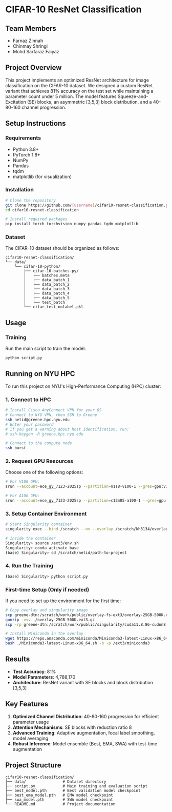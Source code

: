 # CIFAR-10 ResNet Classification

## Team Members
- Farnaz Zinnah
- Chinmay Shringi
- Mohd Sarfaraz Faiyaz

## Project Overview
This project implements an optimized ResNet architecture for image classification on the CIFAR-10 dataset. We designed a custom ResNet variant that achieves 81% accuracy on the test set while maintaining a parameter count under 5 million. The model features Squeeze-and-Excitation (SE) blocks, an asymmetric [3,5,3] block distribution, and a 40-80-160 channel progression.

## Setup Instructions

### Requirements
- Python 3.8+
- PyTorch 1.8+
- NumPy
- Pandas
- tqdm
- matplotlib (for visualization)

### Installation
```bash
# Clone the repository
git clone https://github.com/[username]/cifar10-resnet-classification.git
cd cifar10-resnet-classification

# Install required packages
pip install torch torchvision numpy pandas tqdm matplotlib
```

### Dataset
The CIFAR-10 dataset should be organized as follows:
```
cifar10-resnet-classification/
└── data/
    └── cifar-10-python/
        ├── cifar-10-batches-py/
        │   ├── batches.meta
        │   ├── data_batch_1
        │   ├── data_batch_2
        │   ├── data_batch_3
        │   ├── data_batch_4
        │   ├── data_batch_5
        │   └── test_batch
        └── cifar_test_nolabel.pkl
```

## Usage

### Training
Run the main script to train the model:
```bash
python script.py
```

## Running on NYU HPC

To run this project on NYU's High-Performance Computing (HPC) cluster:

### 1. Connect to HPC
```bash
# Install Cisco AnyConnect VPN for your OS
# Connect to NYU VPN, then SSH to Greene
ssh netid@greene.hpc.nyu.edu
# Enter your password
# If you get a warning about host identification, run:
# ssh-keygen -R greene.hpc.nyu.edu

# Connect to the compute node
ssh burst
```

### 2. Request GPU Resources
Choose one of the following options:
```bash
# For V100 GPU:
srun --account=ece_gy_7123-2025sp --partition=n1s8-v100-1 --gres=gpu:v100:1 --time=04:00:00 --pty /bin/bash

# For A100 GPU:
srun --account=ece_gy_7123-2025sp --partition=c12m85-a100-1 --gres=gpu --time=04:00:00 --pty /bin/bash
```

### 3. Setup Container Environment
```bash
# Start Singularity container
singularity exec --bind /scratch --nv --overlay /scratch/kh3134/overlay-25GB-500K.ext3:rw /scratch/kh3134/cuda11.8.86-cudnn8.7-devel-ubuntu22.04.2.sif /bin/bash

# Inside the container
Singularity> source /ext3/env.sh
Singularity> conda activate base
(base) Singularity> cd /scratch/netid/path-to-project
```

### 4. Run the Training
```bash
(base) Singularity> python script.py
```

### First-time Setup (Only if needed)
If you need to set up the environment for the first time:
```bash
# Copy overlay and singularity image
scp greene-dtn:/scratch/work/public/overlay-fs-ext3/overlay-25GB-500K.ext3.gz .
gunzip -vvv ./overlay-25GB-500K.ext3.gz
scp -rp greene-dtn:/scratch/work/public/singularity/cuda11.8.86-cudnn8.7-devel-ubuntu22.04.2.sif .

# Install Miniconda in the overlay
wget https://repo.anaconda.com/miniconda/Miniconda3-latest-Linux-x86_64.sh
bash ./Miniconda3-latest-Linux-x86_64.sh -b -p /ext3/miniconda3
```

## Results
- **Test Accuracy**: 81%
- **Model Parameters**: 4,788,170
- **Architecture**: ResNet variant with SE blocks and block distribution [3,5,3]

## Key Features
1. **Optimized Channel Distribution**: 40-80-160 progression for efficient parameter usage
2. **Attention Mechanisms**: SE blocks with reduction ratio 8 
3. **Advanced Training**: Adaptive augmentation, focal label smoothing, model averaging
4. **Robust Inference**: Model ensemble (Best, EMA, SWA) with test-time augmentation

## Project Structure
```
cifar10-resnet-classification/
├── data/                # Dataset directory
├── script.py            # Main training and evaluation script
├── best_model.pth       # Best validation model checkpoint
├── best_ema_model.pth   # EMA model checkpoint
├── swa_model.pth        # SWA model checkpoint
└── README.md            # Project documentation
```
